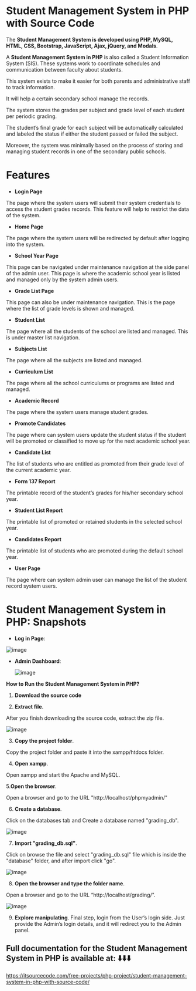 # Student Management System in PHP with Source Code

The **Student Management System is developed using PHP, MySQL, HTML, CSS, Bootstrap, JavaScript, Ajax, jQuery, and Modals**.

A **Student Management System in PHP** is also called a Student Information System (SIS). These systems work to coordinate schedules and communication between faculty about students.

This system exists to make it easier for both parents and administrative staff to track information.
 
It will help a certain secondary school manage the records.

The system stores the grades per subject and grade level of each student per periodic grading.

The student’s final grade for each subject will be automatically calculated and labeled the status if either the student passed or failed the subject.

Moreover, the system was minimally based on the process of storing and managing student records in one of the secondary public schools.

# Features
* **Login Page**

The page where the system users will submit their system credentials to access the student grades records. 
This feature will help to restrict the data of the system.

* **Home Page**

The page where the system users will be redirected by default after logging into the system.

* **School Year Page**

This page can be navigated under maintenance navigation at the side panel of the admin user. 
This page is where the academic school year is listed and managed only by the system admin users.

* **Grade List Page**

This page can also be under maintenance navigation. This is the page where the list of grade levels is shown and managed.

* **Student List**

The page where all the students of the school are listed and managed. This is under master list navigation.

* **Subjects List**

The page where all the subjects are listed and managed.

* **Curriculum List**

The page where all the school curriculums or programs are listed and managed.
​​
* **Academic Record**

The page where the system users manage student grades.

* **Promote Candidates**​​​​​​​

The page where can system users update the student status if the student will be promoted or classified to move up for the next academic school year.

* **Candidate List**

The list of students who are entitled as promoted from their grade level of the current academic year.

* **Form 137 Report**

The printable record of the student’s grades for his/her secondary school year.

* **Student List Report**

The printable list of promoted or retained students in the selected school year.
​​​
* **Candidates Report**​​​​​​​

The printable list of students who are promoted during the default school year.

* **User Page**

The page where can system admin user can manage the list of the student record system users.

# Student Management System in PHP: Snapshots

*  **Log in Page**:

![image](https://github.com/user-attachments/assets/6f82405b-5a85-42e7-b191-fb72c9721508)

* **Admin Dashboard**:

  ![image](https://github.com/user-attachments/assets/a41025e2-3086-4d6c-8592-9ba07c2aab6d)

**How to Run the Student Management System in PHP?**
1. **Download the source code**

2. **Extract file**.

After you finish downloading the source code, extract the zip file.

![image](https://github.com/user-attachments/assets/45bb56e9-af23-47f7-9640-da2512f4867f)

3. **Copy the project folder**.

Copy the project folder and paste it into the xampp/htdocs folder.

4. **Open xampp**.

Open xampp and start the Apache and MySQL.

5.**Open the browser**.

Open a browser and go to the URL "http://localhost/phpmyadmin/"

6. **Create a database**.

Click on the databases tab and Create a database named "grading_db".

![image](https://github.com/user-attachments/assets/9589e2ca-12aa-4b99-b15c-e2e29e4b589d)

7. **Import "grading_db.sql"**.

Click on browse the file and select "grading_db.sql" file which is inside the "database" folder, and after import click "go".

![image](https://github.com/user-attachments/assets/530daca1-d3d2-4883-aaf7-181fbe317f4d)

8. **Open the browser and type the folder name**.

Open a browser and go to the URL “http://localhost/grading/".

![image](https://github.com/user-attachments/assets/d2c5776f-6e63-4773-b9cf-beb67daa6358)


9. **Explore manipulating**.
Final step, login from the User’s login side. Just provide the Admin’s login details, and it will redirect you to the Admin panel.

## Full documentation for the Student Management System in PHP is available at: ⬇️⬇️⬇️
https://itsourcecode.com/free-projects/php-project/student-management-system-in-php-with-source-code/

  

